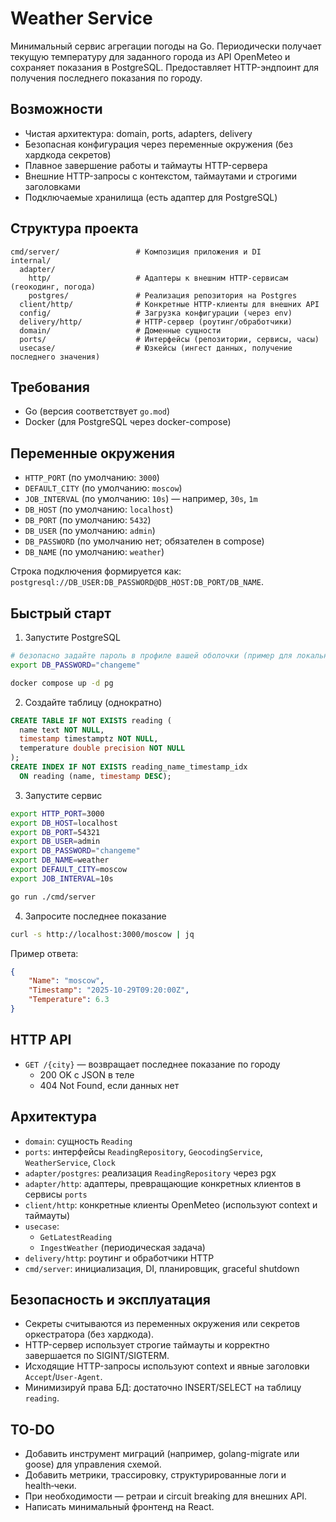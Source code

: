 # Weather Service

Минимальный сервис агрегации погоды на Go. Периодически получает текущую температуру для заданного города из API OpenMeteo и сохраняет показания в PostgreSQL. Предоставляет HTTP-эндпоинт для получения последнего показания по городу.

## Возможности

- Чистая архитектура: domain, ports, adapters, delivery
- Безопасная конфигурация через переменные окружения (без хардкода секретов)
- Плавное завершение работы и таймауты HTTP-сервера
- Внешние HTTP-запросы с контекстом, таймаутами и строгими заголовками
- Подключаемые хранилища (есть адаптер для PostgreSQL)

## Структура проекта

```
cmd/server/                 # Композиция приложения и DI
internal/
  adapter/
    http/                   # Адаптеры к внешним HTTP-сервисам (геокодинг, погода)
    postgres/               # Реализация репозитория на Postgres
  client/http/              # Конкретные HTTP-клиенты для внешних API
  config/                   # Загрузка конфигурации (через env)
  delivery/http/            # HTTP-сервер (роутинг/обработчики)
  domain/                   # Доменные сущности
  ports/                    # Интерфейсы (репозитории, сервисы, часы)
  usecase/                  # Юзкейсы (ингест данных, получение последнего значения)
```

## Требования

- Go (версия соответствует `go.mod`)
- Docker (для PostgreSQL через docker-compose)

## Переменные окружения

- `HTTP_PORT` (по умолчанию: `3000`)
- `DEFAULT_CITY` (по умолчанию: `moscow`)
- `JOB_INTERVAL` (по умолчанию: `10s`) — например, `30s`, `1m`
- `DB_HOST` (по умолчанию: `localhost`)
- `DB_PORT` (по умолчанию: `5432`)
- `DB_USER` (по умолчанию: `admin`)
- `DB_PASSWORD` (по умолчанию нет; обязателен в compose)
- `DB_NAME` (по умолчанию: `weather`)

Строка подключения формируется как: `postgresql://DB_USER:DB_PASSWORD@DB_HOST:DB_PORT/DB_NAME`.

## Быстрый старт

1. Запустите PostgreSQL

```bash
# безопасно задайте пароль в профиле вашей оболочки (пример для локальной разработки)
export DB_PASSWORD="changeme"

docker compose up -d pg
```

2. Создайте таблицу (однократно)

```sql
CREATE TABLE IF NOT EXISTS reading (
  name text NOT NULL,
  timestamp timestamptz NOT NULL,
  temperature double precision NOT NULL
);
CREATE INDEX IF NOT EXISTS reading_name_timestamp_idx
  ON reading (name, timestamp DESC);
```

3. Запустите сервис

```bash
export HTTP_PORT=3000
export DB_HOST=localhost
export DB_PORT=54321
export DB_USER=admin
export DB_PASSWORD="changeme"
export DB_NAME=weather
export DEFAULT_CITY=moscow
export JOB_INTERVAL=10s

go run ./cmd/server
```

4. Запросите последнее показание

```bash
curl -s http://localhost:3000/moscow | jq
```

Пример ответа:

```json
{
	"Name": "moscow",
	"Timestamp": "2025-10-29T09:20:00Z",
	"Temperature": 6.3
}
```

## HTTP API

- `GET /{city}` — возвращает последнее показание по городу
  - 200 OK с JSON в теле
  - 404 Not Found, если данных нет

## Архитектура

- `domain`: сущность `Reading`
- `ports`: интерфейсы `ReadingRepository`, `GeocodingService`, `WeatherService`, `Clock`
- `adapter/postgres`: реализация `ReadingRepository` через pgx
- `adapter/http`: адаптеры, превращающие конкретных клиентов в сервисы `ports`
- `client/http`: конкретные клиенты OpenMeteo (используют context и таймауты)
- `usecase`:
  - `GetLatestReading`
  - `IngestWeather` (периодическая задача)
- `delivery/http`: роутинг и обработчики HTTP
- `cmd/server`: инициализация, DI, планировщик, graceful shutdown

## Безопасность и эксплуатация

- Секреты считываются из переменных окружения или секретов оркестратора (без хардкода).
- HTTP-сервер использует строгие таймауты и корректно завершается по SIGINT/SIGTERM.
- Исходящие HTTP-запросы используют context и явные заголовки `Accept`/`User-Agent`.
- Минимизируй права БД: достаточно INSERT/SELECT на таблицу `reading`.

## TO-DO

- Добавить инструмент миграций (например, golang-migrate или goose) для управления схемой.
- Добавить метрики, трассировку, структурированные логи и health‑чеки.
- При необходимости — ретраи и circuit breaking для внешних API.
- Написать минимальный фронтенд на React.
